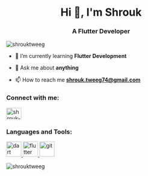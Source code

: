 <h1 align="center">Hi 👋, I'm Shrouk</h1>
<h3 align="center">A Flutter Developer</h3>

<p align="left"> <img src="https://komarev.com/ghpvc/?username=shrouktweeg&label=Profile%20views&color=0e75b6&style=flat" alt="shrouktweeg" /> </p>

- 🌱 I’m currently learning **Flutter Development**

- 💬 Ask me about **anything**

- 📫 How to reach me **shrouk.tweeg74@gmail.com**

<h3 align="left">Connect with me:</h3>
<p align="left">
<a href="https://linkedin.com/in/shrouk-tweeg-87245a2b1" target="blank"><img align="center" src="https://raw.githubusercontent.com/rahuldkjain/github-profile-readme-generator/master/src/images/icons/Social/linked-in-alt.svg" alt="shrouk-tweeg-87245a2b1" height="30" width="40" /></a>
</p>

<h3 align="left">Languages and Tools:</h3>
<p align="left"> <a href="https://dart.dev" target="_blank" rel="noreferrer"> <img src="https://www.vectorlogo.zone/logos/dartlang/dartlang-icon.svg" alt="dart" width="40" height="40"/> </a> <a href="https://flutter.dev" target="_blank" rel="noreferrer"> <img src="https://www.vectorlogo.zone/logos/flutterio/flutterio-icon.svg" alt="flutter" width="40" height="40"/> </a> <a href="https://git-scm.com/" target="_blank" rel="noreferrer"> <img src="https://www.vectorlogo.zone/logos/git-scm/git-scm-icon.svg" alt="git" width="40" height="40"/> </a> </p>

<p><img align="center" src="https://github-readme-stats.vercel.app/api/top-langs?username=shrouktweeg&show_icons=true&locale=en&layout=compact" alt="shrouktweeg" /></p>
